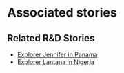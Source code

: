 # Associated stories

<!-- !!DO NOT REMOVE!! start autogenerated hyperlinks -->
## Related R&D Stories
- [Explorer Jennifer in Panama](../stories/?doc=R_Explorers_PAN)
- [Explorer Lantana in Nigeria](../stories/?doc=R_Explorers_NGN)
<!-- !!DO NOT REMOVE!! end autogenerated hyperlinks -->